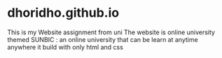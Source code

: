 # dhoridho.github.io

This is my Website assignment from uni
The website is online university themed
SUNBIC : an online university that can be learn at anytime anywhere
it build with only html and css
